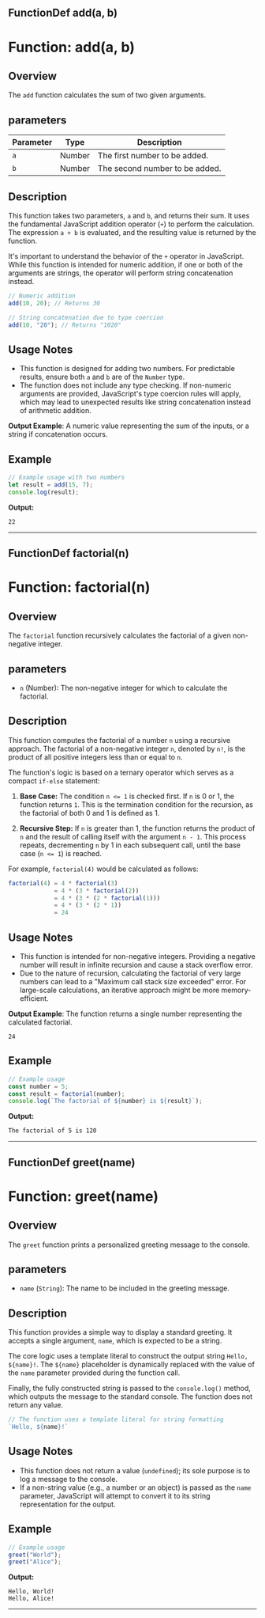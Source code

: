 ## FunctionDef add(a, b)
# Function: add(a, b)

## Overview

The `add` function calculates the sum of two given arguments.

## parameters

| Parameter | Type | Description |
|-----------|------|-------------|
| `a` | Number | The first number to be added. |
| `b` | Number | The second number to be added. |

## Description

This function takes two parameters, `a` and `b`, and returns their sum. It uses the fundamental JavaScript addition operator (`+`) to perform the calculation. The expression `a + b` is evaluated, and the resulting value is returned by the function.

It's important to understand the behavior of the `+` operator in JavaScript. While this function is intended for numeric addition, if one or both of the arguments are strings, the operator will perform string concatenation instead.

```javascript
// Numeric addition
add(10, 20); // Returns 30

// String concatenation due to type coercion
add(10, "20"); // Returns "1020"
```

## Usage Notes

- This function is designed for adding two numbers. For predictable results, ensure both `a` and `b` are of the `Number` type.
- The function does not include any type checking. If non-numeric arguments are provided, JavaScript's type coercion rules will apply, which may lead to unexpected results like string concatenation instead of arithmetic addition.

**Output Example**: A numeric value representing the sum of the inputs, or a string if concatenation occurs.

## Example

```javascript
// Example usage with two numbers
let result = add(15, 7);
console.log(result);
```

**Output:**

```
22
```

***
## FunctionDef factorial(n)
# Function: factorial(n)

## Overview

The `factorial` function recursively calculates the factorial of a given non-negative integer.

## parameters

- `n` (Number): The non-negative integer for which to calculate the factorial.

## Description

This function computes the factorial of a number `n` using a recursive approach. The factorial of a non-negative integer `n`, denoted by `n!`, is the product of all positive integers less than or equal to `n`.

The function's logic is based on a ternary operator which serves as a compact `if-else` statement:

1.  **Base Case:** The condition `n <= 1` is checked first. If `n` is 0 or 1, the function returns `1`. This is the termination condition for the recursion, as the factorial of both 0 and 1 is defined as 1.

2.  **Recursive Step:** If `n` is greater than 1, the function returns the product of `n` and the result of calling itself with the argument `n - 1`. This process repeats, decrementing `n` by 1 in each subsequent call, until the base case (`n <= 1`) is reached.

For example, `factorial(4)` would be calculated as follows:

```javascript
factorial(4) = 4 * factorial(3)
             = 4 * (3 * factorial(2))
             = 4 * (3 * (2 * factorial(1)))
             = 4 * (3 * (2 * 1))
             = 24
```

## Usage Notes

- This function is intended for non-negative integers. Providing a negative number will result in infinite recursion and cause a stack overflow error.
- Due to the nature of recursion, calculating the factorial of very large numbers can lead to a "Maximum call stack size exceeded" error. For large-scale calculations, an iterative approach might be more memory-efficient.

**Output Example**: The function returns a single number representing the calculated factorial.
```
24
```

## Example

```javascript
// Example usage
const number = 5;
const result = factorial(number);
console.log(`The factorial of ${number} is ${result}`);
```

**Output:**

```
The factorial of 5 is 120
```

***
## FunctionDef greet(name)
# Function: greet(name)

## Overview

The `greet` function prints a personalized greeting message to the console.

## parameters

- `name` (`String`): The name to be included in the greeting message.

## Description

This function provides a simple way to display a standard greeting. It accepts a single argument, `name`, which is expected to be a string.

The core logic uses a template literal to construct the output string `Hello, ${name}!`. The `${name}` placeholder is dynamically replaced with the value of the `name` parameter provided during the function call.

Finally, the fully constructed string is passed to the `console.log()` method, which outputs the message to the standard console. The function does not return any value.

```javascript
// The function uses a template literal for string formatting
`Hello, ${name}!`
```

## Usage Notes

- This function does not return a value (`undefined`); its sole purpose is to log a message to the console.
- If a non-string value (e.g., a number or an object) is passed as the `name` parameter, JavaScript will attempt to convert it to its string representation for the output.

## Example

```javascript
// Example usage
greet("World");
greet("Alice");
```

**Output:**

```
Hello, World!
Hello, Alice!
```

***
